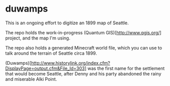 duwamps
=======

This is an ongoing effort to digitize an 1899 map of Seattle.

The repo holds the work-in-progress (Quantum GIS)[http://www.qgis.org/] project, and the map I'm using.

The repo also holds a generated Minecraft world file, which you can use to talk around the terrain of Seattle circa 1899.

(Duwamps)[http://www.historylink.org/index.cfm?DisplayPage=output.cfm&File_Id=303] was the first name for the settlement that would become Seattle, after Denny and his party abandoned the rainy and miserable Alki Point.
